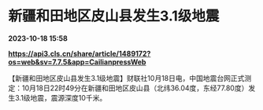 # 新疆和田地区皮山县发生3.1级地震

**2023-10-18 15:58**

**https://api3.cls.cn/share/article/1489172?os=web&sv=7.7.5&app=CailianpressWeb**

【新疆和田地区皮山县发生3.1级地震】财联社10月18日电，中国地震台网正式测定：10月18日22时49分在新疆和田地区皮山县（北纬36.04度，东经77.80度）发生3.1级地震，震源深度10千米。